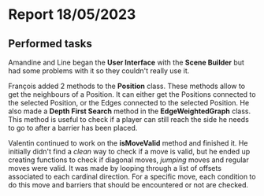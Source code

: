 # Report 18/05/2023

## Performed tasks

Amandine and Line began the __User Interface__ with the __Scene Builder__ but had some problems with it so they couldn't really use it.

François added 2 methods to the __Position__ class. These methods allow to get the neighbours of a Position. It can either get the Positions connected to the selected Position, or the Edges connected to the selected Position. He also made a __Depth First Search__ method in the __EdgeWeightedGraph__ class. This method is useful to check if a player can still reach the side he needs to go to after a barrier has been placed.

Valentin continued to work on the __isMoveValid__ method and finished it. He initially didn't find a _clean_ way to check if a move is valid, but he ended up creating functions to check if diagonal moves, _jumping_ moves and regular moves were valid. It was made by looping through a list of offsets associated to each cardinal direction. For a specific move, each condition to do this move and barriers that should be encountered or not are checked.
